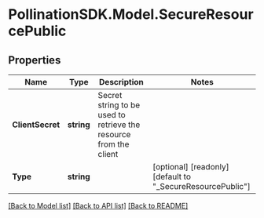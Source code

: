 
# PollinationSDK.Model.SecureResourcePublic

## Properties

Name | Type | Description | Notes
------------ | ------------- | ------------- | -------------
**ClientSecret** | **string** | Secret string to be used to retrieve the resource from the client | 
**Type** | **string** |  | [optional] [readonly] [default to "_SecureResourcePublic"]

[[Back to Model list]](../README.md#documentation-for-models)
[[Back to API list]](../README.md#documentation-for-api-endpoints)
[[Back to README]](../README.md)

